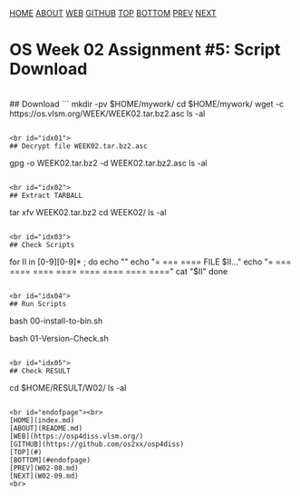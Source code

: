 ---
---
[HOME](index.md)
[ABOUT](README.md)
[WEB](https://osp4diss.vlsm.org/)
[GITHUB](https://github.com/os2xx/osp4diss/)
[TOP](#)
[BOTTOM](#endofpage)
[PREV](W02-08.md)
[NEXT](W02-09.md)

# OS Week 02 Assignment #5: Script Download

<br id="idx00">
## Download <https://os.vlsm.org/WEEK/WEEK02.tar.bz2.asc>
```
mkdir -pv $HOME/mywork/
cd $HOME/mywork/
wget -c https://os.vlsm.org/WEEK/WEEK02.tar.bz2.asc
ls -al

```

<br id="idx01">
## Decrypt file WEEK02.tar.bz2.asc
```
gpg -o WEEK02.tar.bz2 -d WEEK02.tar.bz2.asc
ls -al

```

<br id="idx02">
## Extract TARBALL
```
tar xfv WEEK02.tar.bz2
cd WEEK02/
ls -al

```

<br id="idx03">
## Check Scripts
```
for II in [0-9][0-9]* ; do
    echo ""
    echo "= === ==== FILE $II..."
    echo "= === ==== ==== ==== ==== ==== ==== ===="
    cat  "$II"
done

```

<br id="idx04">
## Run Scripts
```
bash 00-install-to-bin.sh

bash 01-Version-Check.sh

```

<br id="idx05">
## Check RESULT
```
cd $HOME/RESULT/W02/
ls -al

```

<br id="endofpage"><br>
[HOME](index.md)
[ABOUT](README.md)
[WEB](https://osp4diss.vlsm.org/)
[GITHUB](https://github.com/os2xx/osp4diss)
[TOP](#)
[BOTTOM](#endofpage)
[PREV](W02-08.md)
[NEXT](W02-09.md)
<br>

